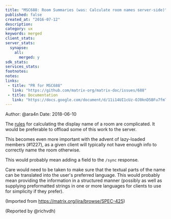 ```yaml
---
title: "MSC688: Room Summaries (was: Calculate room names server-side)"
published: false
created_at: "2016-07-12"
description:
category: ux
keywords: merged
client_stats:
server_stats:
  synapse:
    all:
      merged: y
sdk_stats:
services_stats:
footnotes:
notes:
links:
 - title: "PR for MSC688"
   link: "https://github.com/matrix-org/matrix-doc/issues/688"
 - title: Documentation
   link: "https://docs.google.com/document/d/11i14UI1cUz-OJ0knD5BFu7fmT6Fo327zvMYqfSAR7xs/edit#"
---
```

Author: @ara4n
Date: 2018-06-10

The [rules](https://matrix.org/docs/spec/client_server/r0.1.0.html#calculating-the-display-name-for-a-room) for calculating the display name of a room are complicated. It would be preferable to offload some of this work to the server.

This becomes even more important with the advent of lazy-loaded members (#1227), as a given client will typically not have enough info to correctly name the room otherwise.

This would probably mean adding a field to the `/sync` response.

Care would need to be taken to make sure that the textual parts of the name can be translated into the user's preferred language. This would probably mean providing the information in a structured manner (possibly as well as supplying preformatted strings in one or more languages for clients to use for simplicity if they prefer).

(Imported from https://matrix.org/jira/browse/SPEC-425)

(Reported by @richvdh)

